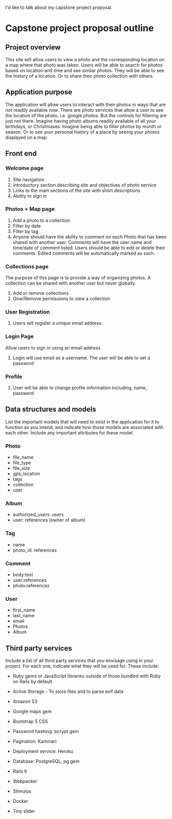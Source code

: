 I'd like to talk about my capstone project proposal.

# Capstone project proposal outline

## Project overview

This site will allow users to view a photo and the corresponding location on a map where that photo was taken. Users will be able to search for photos based on location and time and see similar photos. They will be able to see the history of a location. Or to share their photo collection with others.

## Application purpose

The application will allow users to interact with their photos in ways that are not readily available now. There are photo services that allow a user to see the location of the photo, i.e. google photos. But the controls for filtering are just not there. Imagine having photo albums readily available of all your birthdays, or Christmases. Imagine being able to filter photos by month or season. Or to see your personal history of a place by seeing your photos displayed on a map.

## Front end

### Welcome page

1. Site navigation
2. Introductory section describing site and objectives of photo service
3. Links to the main sections of the site with short descriptions
4. Ability to sign in

### Photos + Map page

1. Add a photo to a collection
2. Filter by date
3. Filter by tag
4. Anyone should have the ability to comment on each Photo that has been shared with another user. Comments will have the user name and time/date of comment listed. Users should be able to edit or delete their comments. Edited comments will be automatically marked as such.

### Collections page

The purpose of this page is to provide a way of organizing photos. A collection can be shared with another user but never globally.

1. Add or remove collections
2. Give/Remove permissions to view a collection

### User Registration

1. Users will register a unique email address.

### Login Page

Allow users to sign in using an email address

1. Login will use email as a username. The user will be able to set a password

### Profile

1.  User will be able to change profile information including, name, password

## Data structures and models

List the important models that will need to exist in the application for it to function as you intend, and indicate how those models are associated with each other. Include any important attributes for these model.

### Photo

- file_name
- file_type
- file_size
- gps_location
- tags
- collection
- user

### Album

- authorized_users: users
- user: references (owner of album)

### Tag

- name
- photo_id: references

### Comment

- body:text
- user:references
- photo:references

### User

- first_name
- last_name
- email
- Photos
- Album

## Third party services

Include a list of all third party services that you envisage using in your project. For each one, indicate what they will be used for. These include:

- Ruby gems or JavaScript libraries outside of those bundled with Ruby on Rails by default.

- Active Storage - To store files and to parse exif data
- Amazon S3
- Google maps gem
- Bootstrap 5 CSS
- Password hashing: bcrypt gem
- Pagination: Kaminari
- Deployment service: Heroku
- Database: PostgreSQL, pg gem
- Rails 6
- Webpacker
- Stimulus
- Docker
- Tiny slider
